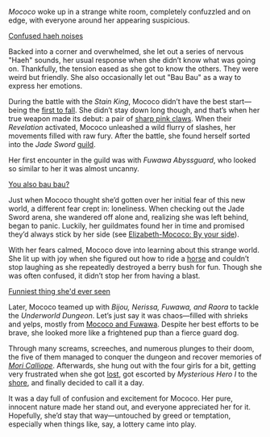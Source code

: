 <!-- title: Mococo Abyssguard -->
<!-- status: Alive -->

_Mococo_ woke up in a strange white room, completely confuzzled and on edge, with everyone around her appearing suspicious.

[Confused haeh noises](#embed:https://www.youtube.com/live/OSjlqA0FS9Q?feature=shared&t=540)

Backed into a corner and overwhelmed, she let out a series of nervous "Haeh" sounds, her usual response when she didn’t know what was going on. Thankfully, the tension eased as she got to know the others. They were weird but friendly. She also occasionally let out "Bau Bau" as a way to express her emotions.

During the battle with the _Stain King_, Mococo didn’t have the best start—being the [first to fall](https://www.youtube.com/live/OSjlqA0FS9Q?feature=shared&t=3153). She didn’t stay down long though, and that’s when her true weapon made its debut: a pair of [sharp pink claws](https://www.youtube.com/live/OSjlqA0FS9Q?feature=shared&t=3184). When their _Revelation_ activated, Mococo unleashed a wild flurry of slashes, her movements filled with raw fury. After the battle, she found herself sorted into the _Jade Sword_ [guild](https://www.youtube.com/live/OSjlqA0FS9Q?feature=shared&t=3462).

Her first encounter in the guild was with _Fuwawa Abyssguard_, who looked so similar to her it was almost uncanny.

[You also bau bau?](#embed:https://www.youtube.com/live/OSjlqA0FS9Q?feature=shared&t=3549)

Just when Mococo thought she’d gotten over her initial fear of this new world, a different fear crept in: loneliness. When checking out the Jade Sword arena, she wandered off alone and, realizing she was left behind, began to panic. Luckily, her guildmates found her in time and promised they’d always stick by her side (see [Elizabeth-Mococo: By your side](#edge:mococo-liz)).

With her fears calmed, Mococo dove into learning about this strange world. She lit up with joy when she figured out how to ride a [horse](https://www.youtube.com/live/OSjlqA0FS9Q?feature=shared&t=4345) and couldn’t stop laughing as she repeatedly destroyed a berry bush for fun. Though she was often confused, it didn’t stop her from having a blast.

[Funniest thing she'd ever seen](#embed:https://www.youtube.com/live/OSjlqA0FS9Q?feature=shared&t=6611)

Later, Mococo teamed up with _Bijou, Nerissa, Fuwawa, and Raora_ to tackle the _Underworld Dungeon_. Let’s just say it was chaos—filled with shrieks and yelps, mostly from [Mococo and Fuwawa](https://www.youtube.com/live/ASF0b50sKM0?feature=shared&t=2143). Despite her best efforts to be brave, she looked more like a frightened pup than a fierce guard dog.

Through many screams, screeches, and numerous plunges to their doom, the five of them managed to conquer the dungeon and recover memories of _[Mori Calliope](https://www.youtube.com/live/ASF0b50sKM0?feature=shared&t=3463)_. Afterwards, she hung out with the four girls for a bit, getting very frustrated when she got [lost](https://www.youtube.com/live/ASF0b50sKM0?feature=shared&t=3688), got escorted by _Mysterious Hero I_ to the [shore](https://www.youtube.com/live/ASF0b50sKM0?feature=shared&t=4152), and finally decided to call it a day.

It was a day full of confusion and excitement for Mococo. Her pure, innocent nature made her stand out, and everyone appreciated her for it. Hopefully, she’d stay that way—untouched by greed or temptation, especially when things like, say, a lottery came into play.